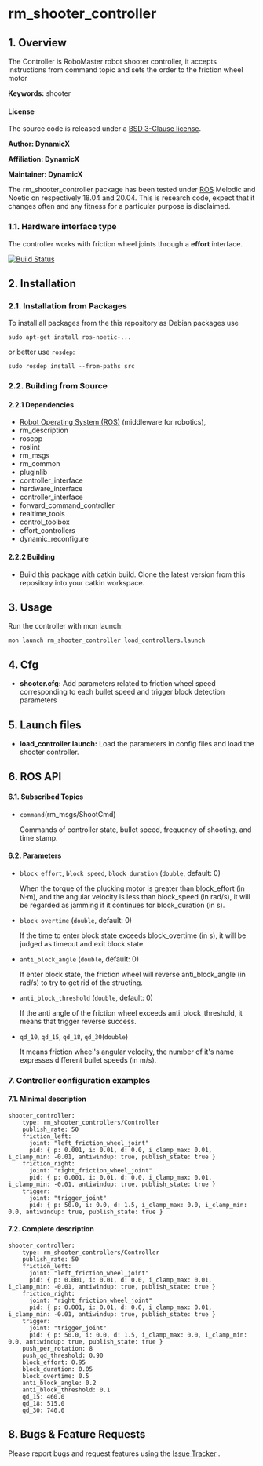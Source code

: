 # rm_shooter_controller

## 1. Overview

The Controller is RoboMaster robot shooter controller, it accepts instructions from command topic and sets the order to the friction wheel motor

**Keywords:** shooter

#### License

The source code is released under a [BSD 3-Clause license]().

**Author: DynamicX**

**Affiliation: DynamicX**

**Maintainer: DynamicX**

The rm_shooter_controller package has been tested under [ROS](http://www.ros.org) Melodic and Noetic on respectively 18.04 and 20.04. This is research code, expect that it changes often and any fitness for a particular purpose is disclaimed.

### 1.1. Hardware interface type

The controller works with friction wheel joints through a **effort** interface.

[![Build Status](http://rsl-ci.ethz.ch/buildStatus/icon?job=ros_best_practices)](http://rsl-ci.ethz.ch/job/ros_best_practices/)

## 2. Installation

### 2.1. Installation from Packages

To install all packages from the this repository as Debian packages use

```plaintext
sudo apt-get install ros-noetic-...
```

or better use `rosdep`:

```
sudo rosdep install --from-paths src 
```

### 2.2. Building from Source

#### 2.2.1 Dependencies

- [Robot Operating System (ROS)](http://wiki.ros.org/) (middleware for robotics),
- rm_description
- roscpp
- roslint
- rm_msgs
- rm_common
- pluginlib
- controller_interface
- hardware_interface
- controller_interface
- forward_command_controller
- realtime_tools
- control_toolbox
- effort_controllers
- dynamic_reconfigure

#### 2.2.2 Building

+ Build this package with catkin build. Clone the latest version from this repository into your catkin workspace.

## 3. Usage

Run the controller with mon launch:

```
mon launch rm_shooter_controller load_controllers.launch
```

## 4. Cfg

+ **shooter.cfg:** Add parameters related to friction wheel speed corresponding to each bullet speed and trigger block detection parameters

## 5. Launch files

- **load_controller.launch:** Load the parameters in config files and load the shooter controller.

## 6. ROS API

#### 6.1. Subscribed Topics

* `command`(rm_msgs/ShootCmd)

  Commands of controller state, bullet speed, frequency of shooting, and time stamp.

#### 6.2. Parameters

* `block_effort`, `block_speed`, `block_duration` (`double`, default: 0)

  When the torque of the plucking motor is greater than block_effort (in N·m), and the angular velocity is less than block_speed (in rad/s), it will be regarded as jamming if it continues for block_duration (in s).

* `block_overtime` (`double`, default: 0)

  If the time to enter block state exceeds block_overtime (in s), it will be judged as timeout and exit block state.

* `anti_block_angle` (`double`, default: 0)

  If enter block state, the friction wheel will reverse anti_block_angle (in rad/s) to try to get rid of the structing.

* `anti_block_threshold` (`double`, default: 0)

  If the anti angle of the friction wheel exceeds anti_block_threshold, it means that trigger reverse success.

* `qd_10`, `qd_15`, `qd_18`, `qd_30`(`double`)

  It means friction wheel's angular velocity, the number of it's name expresses different bullet speeds (in m/s).

### 7. Controller configuration examples

#### 7.1. Minimal description

```
shooter_controller:
    type: rm_shooter_controllers/Controller
    publish_rate: 50
    friction_left:
      joint: "left_friction_wheel_joint"
      pid: { p: 0.001, i: 0.01, d: 0.0, i_clamp_max: 0.01, i_clamp_min: -0.01, antiwindup: true, publish_state: true }
    friction_right:
      joint: "right_friction_wheel_joint"
      pid: { p: 0.001, i: 0.01, d: 0.0, i_clamp_max: 0.01, i_clamp_min: -0.01, antiwindup: true, publish_state: true }
    trigger:
      joint: "trigger_joint"
      pid: { p: 50.0, i: 0.0, d: 1.5, i_clamp_max: 0.0, i_clamp_min: 0.0, antiwindup: true, publish_state: true }
```

#### 7.2. Complete description

```
shooter_controller:
    type: rm_shooter_controllers/Controller
    publish_rate: 50
    friction_left:
      joint: "left_friction_wheel_joint"
      pid: { p: 0.001, i: 0.01, d: 0.0, i_clamp_max: 0.01, i_clamp_min: -0.01, antiwindup: true, publish_state: true }
    friction_right:
      joint: "right_friction_wheel_joint"
      pid: { p: 0.001, i: 0.01, d: 0.0, i_clamp_max: 0.01, i_clamp_min: -0.01, antiwindup: true, publish_state: true }
    trigger:
      joint: "trigger_joint"
      pid: { p: 50.0, i: 0.0, d: 1.5, i_clamp_max: 0.0, i_clamp_min: 0.0, antiwindup: true, publish_state: true }
    push_per_rotation: 8
    push_qd_threshold: 0.90
    block_effort: 0.95
    block_duration: 0.05
    block_overtime: 0.5
    anti_block_angle: 0.2
    anti_block_threshold: 0.1
    qd_15: 460.0
    qd_18: 515.0
    qd_30: 740.0
```

## 8. Bugs & Feature Requests

Please report bugs and request features using the [Issue Tracker](https://github.com/gdut-dynamic-x/simple_chassis_controller/issues) .
